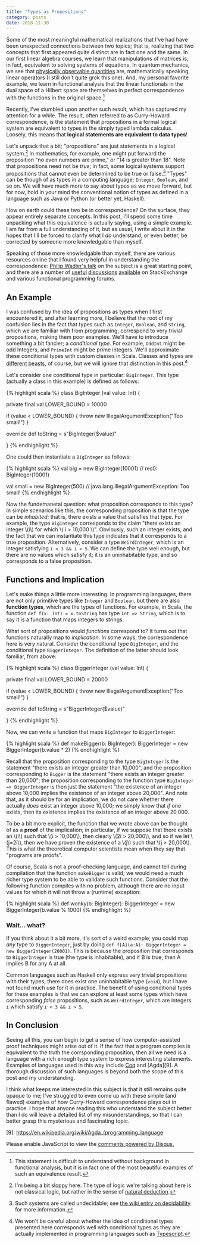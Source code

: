 ```yaml
---
title: "Types as Propositions"
category: posts
date: 2018-11-30
---
```


Some of the most meaningful mathematical realizations that I've had have been
unexpected connections between two topics; that is, realizing that two concepts
that first appeared quite distinct are in fact one and the same. In our first
linear algebra courses, we learn that manipulations of matrices is, in fact,
equivalent to solving systems of equations. In quantum mechanics, we see that
[physically observable quantities][1] are, mathematically speaking, linear
operators (I still don't quite grok this one). And, my personal favorite
example, we learn in functional analysis that the linear functionals in the dual
space of a Hilbert space are themselves in perfect correspondence with the
functions in the original space.[^fnote1]

Recently, I've stumbled upon another such result, which has captured my
attention for a while. The result, often referred to as Curry-Howard
correspondence, is the statement that propositions in a formal logical system
are equivalent to types in the simply typed lambda calculus. Loosely, this means
that **logical statements are equivalent to data types**! 

Let's unpack that a bit; "propositions" are just statements in a logical
system.[^fnote15] In mathematics, for example, one might put forward the
proposition "no even numbers are prime," or "14 is greater than 18". Note that
propositions need not be _true_; in fact, some logical systems support
propositions that cannot even be determined to be true or false.[^fnote2]
"Types" can be though of as types in a computing language; `Integer`, `Boolean`,
and so on. We will have much more to say about types as we move forward, but for
now, hold in your mind the conventional notion of types as defined in a language
such as Java or Python (or better yet, Haskell).

How on earth could these two be in correspondence? On the surface, they appear
entirely separate concepts. In this post, I'll spend some time unpacking what
this equivalence is actually saying, using a simple example. I am far from a
full understanding of it, but as usual, I write about it in the hopes that I'll
be forced to clarify what I _do_ understand, or even better, be corrected by
someone more knowledgable than myself.

Speaking of those more knowledgable than myself, there are various resources
online that I found very helpful in understanding the correspondence:
[Philip Wadler's talk][3] on the subject is a great starting point, and there
are a number of [useful][4] [discussions][5] [available][6] on StackExchange and
various functional programming forums.

## An Example

I was confused by the idea of propositions as types when I first encountered it,
and after learning more, I believe that the root of my confusion lies in the
fact that types such as `Integer`, `Boolean`, and `String`, which we are
familiar with from programming, correspond to very trivial propositions, making
them poor examples. We'll have to introduce something a bit fancier; a
_conditional type_. For example, `OddInt` might be odd Integers, and `PrimeInt`
might be prime integers. We'll approximate these conditional types with custom
classes in Scala. Classes and types are [different beasts][65], of course, but
we will ignore that distinction in this post.[^fnote3]

Let's consider one conditional type in particular: `BigInteger`. This type
(actually a class in this example) is defined as follows:

{% highlight scala %}
class BigInteger (val value: Int) {

  private final val LOWER_BOUND = 10000
  
  if (value < LOWER_BOUND) {
    throw new IllegalArgumentException("Too small!")
  }
  
  override def toString = s"BigInteger($value)"

}
{% endhighlight %}

One could then instantiate a `BigInteger` as follows:

{% highlight scala %}
val big = new BigInteger(10001)
// res0: BigInteger(10001)

val small = new BigInteger(500)
// java.lang.IllegalArgumentException: Too small!
{% endhighlight %}

Now the fundemanetal question: what proposition corresponds to this type?  In
simple scenarios like this, the corresponding proposition is that the type can
be _inhabited_; that is, there exists a value that satisfies that type. For
example, the type `BigInteger` corresponds to the claim "there exists an integer
\\(i\\) for which \\( i > 10,000 \\)". Obviously, such an integer exists, and the
fact that we can instantiate this type indicates that it corresponds to a true
proposition. Alternatively, consider a type `WeirdInteger`, which is an integer
satisfying `i < 3 && i > 5`. We can define the type well enough, but there are
no values which satisfy it; it is an uninhabitable type, and so corresponds to a
false proposition.

## Functions and Implication

Let's make things a little more interesting. In programming languages, there are
not only primitive types like `Integer` and `Boolean`, but there are also
**function types**, which are the types of functions. For example, in Scala, the
function `def f(x: Int) = x.toString` has type `Int => String`, which is to say
it is a function that maps integers to strings. 

What sort of propositions would _functions_ correspond to? It turns out that
functions naturally map to _implication_. In some ways, the correspondence here
is very natural. Consider the conditional type `BigInteger`, and the conditional
type `BiggerInteger`. The definition of the latter should look familiar, from
above:


{% highlight scala %}
class BiggerInteger (val value: Int) {

  private final val LOWER_BOUND = 20000
  
  if (value < LOWER_BOUND) {
    throw new IllegalArgumentException("Too small!")
  }
  
  override def toString = s"BiggerInteger($value)"

}
{% endhighlight %}

Now, we can write a function that maps `BigInteger` to `BiggerInteger`:

{% highlight scala %}
def makeBigger(b: BigInteger): BiggerInteger = 
  new BiggerInteger(b.value * 2)
{% endhighlight %}

Recall that the proposition corresponding to the type `BigInteger` is the
statement "there exists an integer greater than 10,000", and the proposition
corresponding to `Bigger` is the statement "there exists an integer greater than
20,000"; the proposition corresponding to the function type `BigInteger =>
BiggerInteger` is then just the statement "the existence of an integer above
10,000 implies the existence of an integer above 20,000". And note that, as it
should be for an implication, we do not care whether there actually _does_ exist
an integer above 10,000; we simply know that _if_ one exists, then its existence
implies the existence of an integer above 20,000. 

To be a bit more explicit, the function that we wrote above can be thought of as
a **proof** of the implication; in particular, if we suppose that there exists
an \\(i\\) such that \\(i > 10,000\\), then clearly \\(2i > 20,000\\), and so
if we let \\(j=2i\\), then we have proven the existence of a \\(j\\) such that
\\(j > 20,000\\). This is what the theoretical computer scientists mean when
they say that "programs are proofs".

Of course, Scala is not a proof-checking language, and cannot tell during
compilation that the function `makeBigger` is valid; we would need a much richer
type system to be able to validate such functions. Consider that the following
function compiles with no problem, although there are no input values for which
it will not throw a (runtime) exception:

{% highlight scala %}
def wonky(b: BigInteger): BiggerInteger = 
  new BiggerInteger(b.value % 1000)
{% endhighlight %}

### Wait... what?

If you think about it a bit more, it's sort of a weird example; you
could map _any_ type to `BiggerInteger`, just by doing `def f[A](a:A):
BiggerInteger = new BiggerInteger(20001)`. This is because the proposition that
corresponds to `BiggerInteger` is true (the type is inhabitable), and if B is
true, then A implies B for any A at all.

Common languages such as Haskell only express very trivial propositions with
their types; there does exist one uninhabitable type (`void`), but I have not
found much use for it in practice. The benefit of using conditional types for
these examples is that we can explore at least some types which have
corresponding _false_ propositions, such as `WeirdInteger`, which are integers
`i` which satisfy `i < 3 && i > 5`.

## In Conclusion

Seeing all this, you can begin to get a sense of how computer-assisted proof
techniques might arise out of it. If the fact that a program compiles is
equivalent to the truth the corrsponding proposition, then all we need is a
language with a rich enough type system to express interesting
statements. Examples of languages used in this way include [Coq][8] and
[Agda][9]. A thorough discussion of such languages is beyond both the scope of
this post and my understanding.

I think what keeps me interested in this subject is that it still remains quite
opaque to me; I've struggled to even come up with these simple (and flawed)
examples of how Curry-Howard correspondence plays out in practice. I hope that
anyone reading this who understand the subject better than I do will leave a
detailed list of my misunderstandings, so that I can better grasp this
mysterious and fascinating topic.



<!-------------------------------- FOOTER ----------------------------> 


[1]: https://en.wikipedia.org/wiki/Observable

[2]: https://en.wikipedia.org/wiki/Decidability_(logic)

[3]: https://www.youtube.com/watch?v=IOiZatlZtGU&t=1176s

[4]: http://lambda-the-ultimate.org/node/1532

[5]: https://stackoverflow.com/questions/2969140/what-are-the-most-interesting-equivalences-arising-from-the-curry-howard-isomorp

[6]: https://stackoverflow.com/questions/2829347/a-question-about-logic-and-the-curry-howard-correspondence

[65]: https://stackoverflow.com/questions/5031640/what-is-the-difference-between-a-class-and-a-type-in-scala-and-java

[7]: https://en.wikipedia.org/wiki/Natural_deduction

[8]: https://coq.inria.fr/

[9]: https://en.wikipedia.org/wiki/Agda_(programming_language

[10]: https://github.com/Microsoft/TypeScript/pull/21316

[^fnote1]: This statement is difficult to understand without background in
    functional analysis, but it is in fact one of the most beautiful examples of
    such an equivalence result.
	
[^fnote15]: I'm being a bit sloppy here. The type of logic we're talking about
    here is not classical logic, but rather in the sense of [natural deduction][7].
	
[^fnote2]: Such systems are called undecidable; see
    [the wiki entry on decidability][2] for more information.
	
[^fnote3]: We won't be careful about whether the idea of conditional types
    presented here corresponds well with conditional types as they are actually
    implemented in programming languages such as [Typescript][10].

<!-- Wish we could put this in _includes/scripts.html. But it doesn't run from -->
<!-- there. It needs to be run at the bottom of the file, rather than at the   -->
<!-- top; perhaps that has something to do with it. Anyways, I'll just include -->
<!-- this chunk of HTML at the footer of all my posts, even though its fugly.  -->

<div id="disqus_thread"></div>
<script>

/**
*  RECOMMENDED CONFIGURATION VARIABLES: EDIT AND UNCOMMENT THE SECTION BELOW TO INSERT DYNAMIC VALUES FROM YOUR PLATFORM OR CMS.
*  LEARN WHY DEFINING THESE VARIABLES IS IMPORTANT: https://disqus.com/admin/universalcode/#configuration-variables*/
/*
var disqus_config = function () {
this.page.url = PAGE_URL;  // Replace PAGE_URL with your page's canonical URL variable
this.page.identifier = PAGE_IDENTIFIER; // Replace PAGE_IDENTIFIER with your page's unique identifier variable
};
*/
(function() { // DON'T EDIT BELOW THIS LINE
var d = document, s = d.createElement('script');
s.src = 'https://pwills-com.disqus.com/embed.js';
s.setAttribute('data-timestamp', +new Date());
(d.head || d.body).appendChild(s);
})();
</script>
<noscript>Please enable JavaScript to view the <a href="https://disqus.com/?ref_noscript">comments powered by Disqus.</a></noscript>
